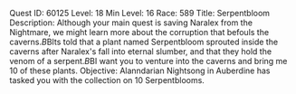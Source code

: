 Quest ID: 60125
Level: 18
Min Level: 16
Race: 589
Title: Serpentbloom
Description: Although your main quest is saving Naralex from the Nightmare, we might learn more about the corruption that befouls the caverns.$B$BIts told that a plant named Serpentbloom sprouted inside the caverns after Naralex's fall into eternal slumber, and that they hold the venom of a serpent.$B$BI want you to venture into the caverns and bring me 10 of these plants.
Objective: Alanndarian Nightsong in Auberdine has tasked you with the collection on 10 Serpentblooms.
